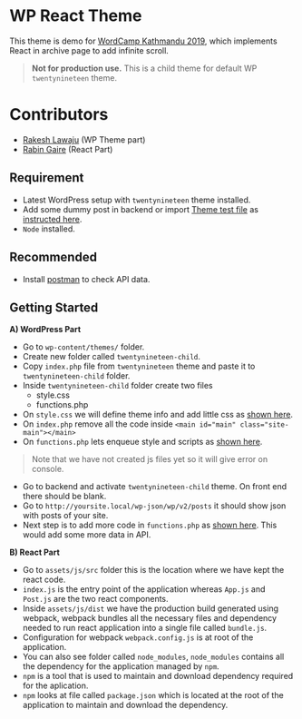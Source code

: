 # WP React Theme

This theme is demo for [WordCamp Kathmandu 2019](https://2019.kathmandu.wordcamp.org), which implements React in archive page to add infinite scroll.

>  **Not for production use.**
> This is a child theme for default WP `twentynineteen` theme.

# Contributors

 - [Rakesh Lawaju](https://github.com/codearryaas/) (WP Theme part)
 - [Rabin Gaire](https://github.com/rabingaire/) (React Part)

## Requirement

 - Latest WordPress setup with `twentynineteen` theme installed.
 - Add some dummy post in backend or import [Theme test file](https://raw.githubusercontent.com/WPTRT/theme-unit-test/master/themeunittestdata.wordpress.xml) as [instructed here](https://codex.wordpress.org/Theme_Unit_Test).
 - `Node` installed.

## Recommended
- Install [postman](https://www.getpostman.com/) to check API data.

## Getting Started


**A) WordPress Part**
- Go to `wp-content/themes/` folder.
- Create new folder called `twentynineteen-child`.
- Copy `index.php` file from `twentynineteen` theme and paste it to `twentynineteen-child` folder.
- Inside `twentynineteen-child` folder create two files
	- style.css
	- functions.php
- On `style.css` we will define theme info and add little css as [shown here](https://github.com/codearryaas/wp-react-theme/blob/master/style.css).
- On `index.php` remove all the code inside `<main id="main" class="site-main"></main>`
- On `functions.php` lets enqueue style and scripts as [shown here](https://gist.github.com/codearryaas/c171ce2f4a334e99f3b498947b98efd4).

> Note that we have not created js files yet so it will give error on console.
- Go to backend and activate `twentynineteen-child` theme. On front end there should be blank.
- Go to `http://yoursite.local/wp-json/wp/v2/posts` it should show json with posts of your site.
- Next step is to add more code in `functions.php` as [shown here](https://gist.github.com/codearryaas/cf5b7d7a039953770651275481a5bcfc). This would add some more data in API.

**B) React Part**
- Go to `assets/js/src` folder this is the location where we have kept the react code.
-  `index.js` is the entry point of the application whereas `App.js` and `Post.js` are the two react components.
- Inside `assets/js/dist` we have the production build generated using webpack, webpack bundles all the necessary files and dependency needed to run react application into a single file called `bundle.js`.
- Configuration for webpack `webpack.config.js` is at root of the application.
- You can also see folder called `node_modules`, `node_modules` contains all the dependency for the application managed by `npm`.
- `npm` is a tool that is used to maintain and download dependency required for the aplication.
- `npm` looks at file called `package.json` which is located at the root of the application to maintain and download the dependency.
